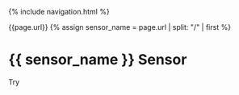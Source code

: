 {% include navigation.html %}

{{page.url}}
{% assign sensor_name = page.url | split: "/" | first %}  

# {{ sensor_name }} Sensor

Try